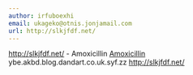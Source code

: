 ```yaml
---
author: irfuboexhi
email: ukageko@otnis.jonjamail.com
url: http://slkjfdf.net/
---
```


http://slkjfdf.net/ - Amoxicillin <a href="http://slkjfdf.net/">Amoxicillin</a> ybe.akbd.blog.dandart.co.uk.syf.zz http://slkjfdf.net/